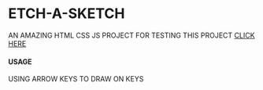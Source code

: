 # ETCH-A-SKETCH
AN AMAZING HTML CSS JS PROJECT
FOR TESTING THIS PROJECT [CLICK HERE](https://ainsowlgown.github.io/ETCH-A-SKETCH/)

#### USAGE
 USING ARROW KEYS TO DRAW ON KEYS 
